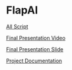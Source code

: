 # FlapAI
 [All Script](./Assets/FlapAI/BaseGame/Scripts)
 
 [Final Presentation Video](https://youtu.be/rePKPQ2ZQeM)

 [Final Presentation Slide](https://docs.google.com/presentation/d/1tw9EHuNwFDbqndMnB8PZS_RgyRIeFTmW3d_XEnnPxjA/edit?usp=sharing)

 [Project Documentation](https://docs.google.com/document/d/11LKPhbni2Eh98wRjPifyr8HGtjsTtNbSa8FA93TfII8/edit?usp=sharing)
